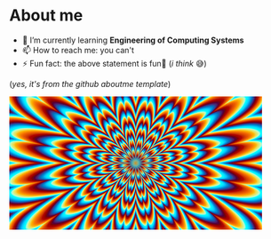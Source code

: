 # About me

- 🌱 I’m currently learning **Engineering of Computing Systems**
- 📫 How to reach me: you can't
- ⚡ Fun fact: the above statement is fun🤣 (_i think_ 😅)

(_yes, it's from the github aboutme template_)

![alt text](image.jpg)
